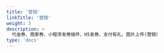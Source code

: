 ```yaml
---
title: '营销'
linkTitle: '营销'
weight: 3
description: >
  代金券、商家券、小程序发券插件、H5发券、支付有礼、图片上传(营销）
type: 'docs'
---
```

